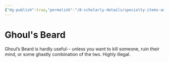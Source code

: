 ```yaml
---
{"dg-publish":true,"permalink":"/8-scholarly-details/specialty-items-and-materials/plants-and-fungi/ghoul-s-beard/","noteIcon":""}
---
```


# Ghoul's Beard

Ghoul’s Beard is hardly useful-- unless you want to kill someone, ruin their mind, or some ghastly combination of the two. Highly illegal.